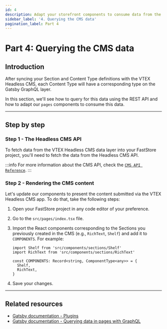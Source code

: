 ```yaml
---
id: 4
description: Adapt your storefront components to consume data from the VTEX Headless CMS.
sidebar_label: '4. Querying the CMS data'
pagination_label: Part 4
---
```


# Part 4: Querying the CMS data

## Introduction

After syncing your Section and Content Type definitions with the VTEX Headless CMS, each Content Type will have a corresponding type on the Gatsby GraphQL layer.

In this section, we'll see how to query for this data using the REST API and how to adapt our `pages` components to consume this data.

---

## Step by step

### Step 1 - The Headless CMS API

To fetch data from the VTEX Headless CMS data layer into your FastStore project, you'll need to fetch the data from the Headless CMS API.

:::info
For more information about the CMS API, check the [`CMS API Reference`](https://developers.vtex.com/docs/api-reference/headless-cms-api#get-/_v/cms/api/-builderId-/-content-type-).
:::

### Step 2 - Rendering the CMS content

Let's update our components to present the content submitted via the VTEX Headless CMS app. To do that, take the following steps:

1. Open your FastStore project in any code editor of your preference.
2. Go to the `src/pages/index.tsx` file.
3. Import the React components corresponding to the Sections you previously created in the CMS (e.g., `RichText`, `Shelf`) and add it to `COMPONENTS`. For example:

    ```tsx {3,8} title="src/components/RenderCMS.tsx"
    import Shelf from 'src/components/sections/Shelf'
    import RichText from 'src/components/sections/RichText'

    const COMPONENTS: Record<string, ComponentType<any>> = {
      Shelf,
      RichText,
    }
    ```

4. Save your changes.

---

## Related resources

- [Gatsby documentation - Plugins](https://www.gatsbyjs.com/docs/how-to/plugins-and-themes/)
- [Gatsby documentation - Querying data in pages with GraphQL](https://www.gatsbyjs.com/docs/how-to/querying-data/page-query/)
